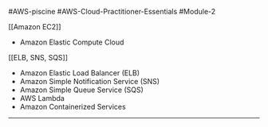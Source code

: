 #AWS-piscine #AWS-Cloud-Practitioner-Essentials #Module-2

[[Amazon EC2]]
- Amazon Elastic Compute Cloud

[[ELB, SNS, SQS]]
- Amazon Elastic Load Balancer (ELB)
- Amazon Simple Notification Service (SNS)
- Amazon Simple Queue Service (SQS)
- AWS Lambda
- Amazon Containerized Services

-------
